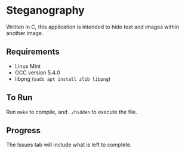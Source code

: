 # Steganography

Written in C, this application is intended to hide text and images within another image.

## Requirements

* Linux Mint
* GCC version 5.4.0
* libpng (`sudo apt install zlib libpng`)

## To Run

Run `make` to compile, and `./hidden` to execute the file.

## Progress

The Issues tab will include what is left to complete.

